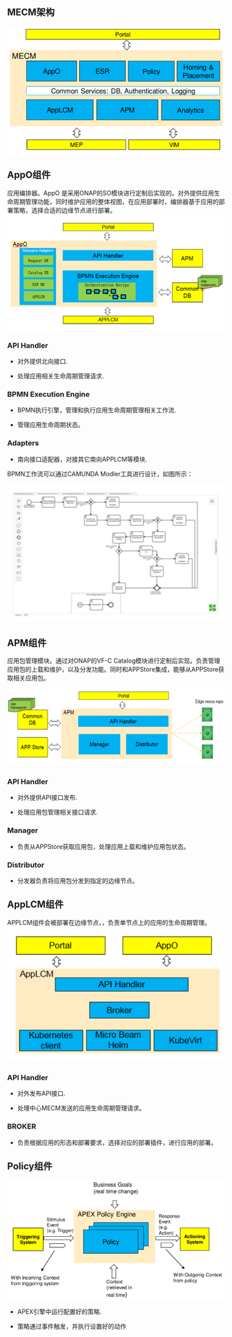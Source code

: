 MECM架构
-------------------

![输入图片说明](/uploads/images/2020/0709/163347_f2c0fdc4_5504908.png "mecm.png")

## AppO组件

应用编排器。AppO 是采用ONAP的SO模块进行定制后实现的。对外提供应用生命周期管理功能，同时维护应用的整体视图，在应用部署时，编排器基于应用的部署策略，选择合适的边缘节点进行部署。
![输入图片说明](/uploads/images/2020/0709/163805_0bb62e3c_5504908.png "appo.png")

### API Handler

*   对外提供北向接口.
    
*   处理应用相关生命周期管理请求.
    

### BPMN Execution Engine

*   BPMN执行引擎，管理和执行应用生命周期管理相关工作流.
    
*  管理应用生命周期状态。
    

### Adapters

*   南向接口适配器，对接其它南向APPLCM等模块.
    

BPMN工作流可以通过CAMUNDA Modler工具进行设计，如图所示：

![输入图片说明](/uploads/images/2020/0709/163844_b7433e0e_5504908.png "ada.png")



## APM组件

应用包管理模块。通过对ONAP的VF-C Catalog模块进行定制后实现。负责管理应用包的上载和维护，以及分发功能。同时和APPStore集成，能够从APPStore获取相关应用包。

![输入图片说明](/uploads/images/2020/0709/163908_9a86e921_5504908.png "apm.png")


### API Handler

*  对外提供API接口发布.
    
*   处理应用包管理相关接口请求.
    

### Manager

*   负责从APPStore获取应用包，处理应用上载和维护应用包状态。
    

### Distributor

*   分发器负责将应用包分发到指定的边缘节点。
    

## AppLCM组件


APPLCM组件会被部署在边缘节点，，负责单节点上的应用的生命周期管理。
![输入图片说明](/uploads/images/2020/0709/163928_da6bb6c3_5504908.png "applcm.png")


### API Handler

*   对外发布API接口.
    

*   处理中心MECM发送的应用生命周期管理请求。
    

### BROKER

*   负责根据应用的形态和部署要求，选择对应的部署插件，进行应用的部署。

## Policy组件


![输入图片说明](/uploads/images/2020/0709/163949_7f01208e_5504908.png "policy.png")

*   APEX引擎中运行配置好的策略.
    
*   策略通过事件触发，并执行设置好的动作    
